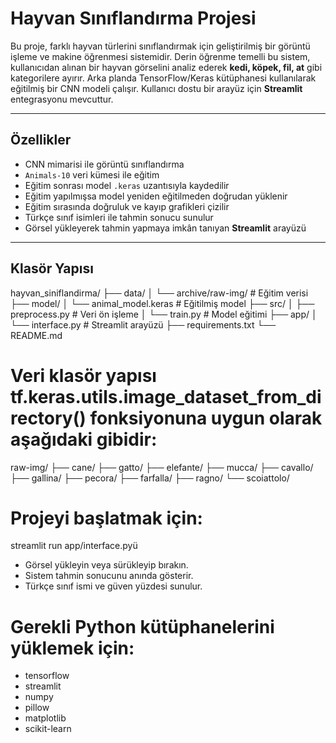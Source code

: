 #  Hayvan Sınıflandırma Projesi

Bu proje, farklı hayvan türlerini sınıflandırmak için geliştirilmiş bir görüntü işleme ve makine öğrenmesi sistemidir. Derin öğrenme temelli bu sistem, kullanıcıdan alınan bir hayvan görselini analiz ederek **kedi, köpek, fil, at** gibi kategorilere ayırır. Arka planda TensorFlow/Keras kütüphanesi kullanılarak eğitilmiş bir CNN modeli çalışır. Kullanıcı dostu bir arayüz için **Streamlit** entegrasyonu mevcuttur.

---

##  Özellikler

- CNN mimarisi ile görüntü sınıflandırma
- `Animals-10` veri kümesi ile eğitim
- Eğitim sonrası model `.keras` uzantısıyla kaydedilir
- Eğitim yapılmışsa model yeniden eğitilmeden doğrudan yüklenir
- Eğitim sırasında doğruluk ve kayıp grafikleri çizilir
- Türkçe sınıf isimleri ile tahmin sonucu sunulur
- Görsel yükleyerek tahmin yapmaya imkân tanıyan **Streamlit** arayüzü

---

##  Klasör Yapısı
hayvan_siniflandirma/
├── data/
│ └── archive/raw-img/ # Eğitim verisi
├── model/
│ └── animal_model.keras # Eğitilmiş model
├── src/
│ ├── preprocess.py # Veri ön işleme
│ └── train.py # Model eğitimi
├── app/
│ └── interface.py # Streamlit arayüzü
├── requirements.txt
└── README.md

 # Veri klasör yapısı tf.keras.utils.image_dataset_from_directory() fonksiyonuna uygun olarak aşağıdaki gibidir:

raw-img/
├── cane/
├── gatto/
├── elefante/
├── mucca/
├── cavallo/
├── gallina/
├── pecora/
├── farfalla/
├── ragno/
└── scoiattolo/

# Projeyi başlatmak için:

streamlit run app/interface.pyü

- Görsel yükleyin veya sürükleyip bırakın.
- Sistem tahmin sonucunu anında gösterir.
- Türkçe sınıf ismi ve güven yüzdesi sunulur.


# Gerekli Python kütüphanelerini yüklemek için:

- tensorflow
- streamlit
- numpy
- pillow
- matplotlib
- scikit-learn
